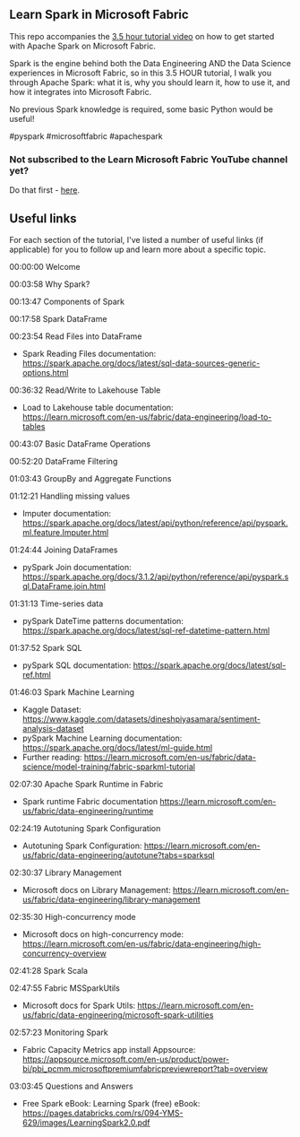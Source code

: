 ## Learn Spark in Microsoft Fabric
This repo accompanies the [3.5 hour tutorial video](https://youtu.be/02lSlhwLU4c) on how to get started with Apache Spark on Microsoft Fabric. 

Spark is the engine behind both the Data Engineering AND the Data Science experiences in Microsoft Fabric, so in this 3.5 HOUR tutorial, I walk you through Apache Spark: what it is, why you should learn it, how to use it, and how it integrates into Microsoft Fabric. 

No previous Spark knowledge is required, some basic Python would be useful!

#pyspark #microsoftfabric #apachespark 

### Not subscribed to the Learn Microsoft Fabric YouTube channel yet? 
Do that first - [here](https://youtube.com/@learnmicrosoftfabric?sub_confirmation=1). 

## Useful links
For each section of the tutorial, I've listed a number of useful links (if applicable) for you to follow up and learn more about a specific topic. 

00:00:00 Welcome

00:03:58 Why Spark? 

00:13:47 Components of Spark 

00:17:58 Spark DataFrame 

00:23:54 Read Files into DataFrame
* Spark Reading Files documentation: https://spark.apache.org/docs/latest/sql-data-sources-generic-options.html

00:36:32 Read/Write to Lakehouse Table 
* Load to Lakehouse table documentation: https://learn.microsoft.com/en-us/fabric/data-engineering/load-to-tables

00:43:07 Basic DataFrame Operations

00:52:20 DataFrame Filtering 

01:03:43 GroupBy and Aggregate Functions

01:12:21 Handling missing values 
* Imputer documentation: https://spark.apache.org/docs/latest/api/python/reference/api/pyspark.ml.feature.Imputer.html

01:24:44 Joining DataFrames 
* pySpark Join documentation: https://spark.apache.org/docs/3.1.2/api/python/reference/api/pyspark.sql.DataFrame.join.html
  
01:31:13 Time-series data
* pySpark DateTime patterns documentation: https://spark.apache.org/docs/latest/sql-ref-datetime-pattern.html

01:37:52 Spark SQL 
* pySpark SQL documentation: https://spark.apache.org/docs/latest/sql-ref.html

01:46:03 Spark Machine Learning
* Kaggle Dataset: https://www.kaggle.com/datasets/dineshpiyasamara/sentiment-analysis-dataset
* pySpark Machine Learning documentation: https://spark.apache.org/docs/latest/ml-guide.html
* Further reading: https://learn.microsoft.com/en-us/fabric/data-science/model-training/fabric-sparkml-tutorial
  
02:07:30 Apache Spark Runtime in Fabric 
* Spark runtime Fabric documentation https://learn.microsoft.com/en-us/fabric/data-engineering/runtime
  
02:24:19 Autotuning Spark Configuration
* Autotuning Spark Configuration: https://learn.microsoft.com/en-us/fabric/data-engineering/autotune?tabs=sparksql
  
02:30:37 Library Management
* Microsoft docs on Library Management: https://learn.microsoft.com/en-us/fabric/data-engineering/library-management
  
02:35:30 High-concurrency mode
* Microsoft docs on high-concurrency mode: https://learn.microsoft.com/en-us/fabric/data-engineering/high-concurrency-overview
  
02:41:28 Spark Scala

02:47:55 Fabric MSSparkUtils
* Microsoft docs for Spark Utils: https://learn.microsoft.com/en-us/fabric/data-engineering/microsoft-spark-utilities
  
02:57:23 Monitoring Spark 
* Fabric Capacity Metrics app install Appsource: https://appsource.microsoft.com/en-us/product/power-bi/pbi_pcmm.microsoftpremiumfabricpreviewreport?tab=overview

03:03:45 Questions and Answers
* Free Spark eBook: Learning Spark (free) eBook: https://pages.databricks.com/rs/094-YMS-629/images/LearningSpark2.0.pdf
